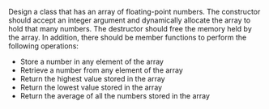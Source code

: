 Design a class that has an array of floating-point numbers. The constructor should
accept an integer argument and dynamically allocate the array to hold that many
numbers. The destructor should free the memory held by the array. In addition, there
should be member functions to perform the following operations:
* Store a number in any element of the array
* Retrieve a number from any element of the array
* Return the highest value stored in the array
* Return the lowest value stored in the array
* Return the average of all the numbers stored in the array
